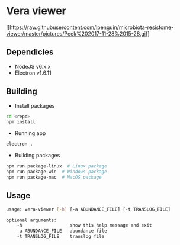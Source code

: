 # Vera viewer
![https://raw.githubusercontent.com/lpenguin/microbiota-resistome-viewer/master/pictures/Peek%202017-11-28%2015-28.gif]
## Dependicies

* NodeJS v6.x.x
* Electron v1.6.11

## Building

* Install packages

```bash
cd <repo>
npm install
```

* Running app

```bash
electron .
```

* Building packages

```bash
npm run package-linux  # Linux package
npm run package-win  # Windows package
npm run package-mac  # MacOS package
```

## Usage

```bash
usage: vera-viewer [-h] [-a ABUNDANCE_FILE] [-t TRANSLOG_FILE]

optional arguments:
    -h                  show this help message and exit
    -a ABUNDANCE_FILE   abundance file
    -t TRANSLOG_FILE    translog file
```